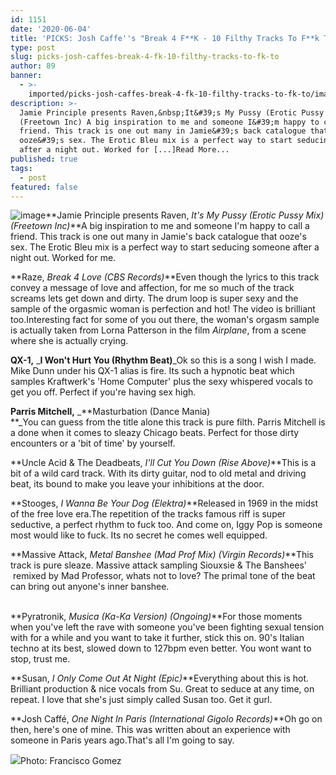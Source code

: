 ```yaml
---
id: 1151
date: '2020-06-04'
title: 'PICKS: Josh Caffe''s "Break 4 F**K - 10 Filthy Tracks To F**k To" - Loose Lips'
type: post
slug: picks-josh-caffes-break-4-fk-10-filthy-tracks-to-fk-to
author: 89
banner:
  - >-
    imported/picks-josh-caffes-break-4-fk-10-filthy-tracks-to-fk-to/image1151.jpeg
description: >-
  Jamie Principle presents Raven,&nbsp;It&#39;s My Pussy (Erotic Pussy Mix)
  (Freetown Inc) A big inspiration to me and someone I&#39;m happy to call a
  friend. This track is one out many in Jamie&#39;s back catalogue that
  ooze&#39;s sex. The Erotic Bleu mix is a perfect way to start seducing someone
  after a night out. Worked for [...]Read More...
published: true
tags:
  - post
featured: false
---
```

![image](../imported/picks-josh-caffes-break-4-fk-10-filthy-tracks-to-fk-to/image1151.jpeg)**Jamie Principle presents Raven, _It's My Pussy (Erotic Pussy Mix) (Freetown Inc)_**A big inspiration to me and someone I'm happy to call a friend. This track is one out many in Jamie's back catalogue that ooze's sex. The Erotic Bleu mix is a perfect way to start seducing someone after a night out. Worked for me.

[](https://www.youtube.com/watch?v=EvkhfAQqBoE)**Raze, _Break 4 Love (CBS Records)_**Even though the lyrics to this track convey a message of love and affection, for me so much of the track screams lets get down and dirty. The drum loop is super sexy and the sample of the orgasmic woman is perfection and hot! The video is brilliant too.Interesting fact for some of you out there, the woman's orgasm sample is actually taken from Lorna Patterson in the film _Airplane_, from a scene where she is actually crying.

[](https://www.youtube.com/watch?v=3SupibOoB7w)**QX-1,** _**I Won't Hurt You (Rhythm Beat)**_Ok so this is a song I wish I made. Mike Dunn under his QX-1 alias is fire. Its such a hypnotic beat which samples Kraftwerk's 'Home Computer' plus the sexy whispered vocals to get you off. Perfect if you're having sex high. 

[](https://youtu.be/XAZ6lmJAwkk)

**Parris Mitchell,** _**Masturbation (Dance Mania)  
**_You can guess from the title alone this track is pure filth. Parris Mitchell is a done when it comes to sleazy Chicago beats. Perfect for those dirty encounters or a 'bit of time' by yourself.

[](https://www.youtube.com/watch?v=EvkhfAQqBoE)

**Uncle Acid & The Deadbeats, _I'll Cut You Down (Rise Above)_**This is a bit of a wild card track. With its dirty guitar, nod to old metal and driving beat, its bound to make you leave your inhibitions at the door.

[](https://www.youtube.com/watch?v=kSpsffboOAc)

**Stooges, _I Wanna Be Your Dog (Elektra)_**Released in 1969 in the midst of the free love era.The repetition of the tracks famous riff is super seductive, a perfect rhythm to fuck too. And come on, Iggy Pop is someone most would like to fuck. Its no secret he comes well equipped.

**Massive Attack, _Metal Banshee (Mad Prof Mix) (Virgin Records)_**This track is pure sleaze. Massive attack sampling Siouxsie & The Banshees'  remixed by Mad Professor, whats not to love? The primal tone of the beat can bring out anyone's inner banshee.

   
[](https://www.youtube.com/watch?v=CnN03EcHedA)**Pyratronik, _Musica (Ka-Ka Version) (Ongoing)_**For those moments when you've left the rave with someone you've been fighting sexual tension with for a while and you want to take it further, stick this on. 90's Italian techno at its best, slowed down to 127bpm even better. You wont want to stop, trust me. 

[](https://www.youtube.com/watch?v=5wLFmRmPk8M)

**Susan, _I Only Come Out At Night (Epic)_**Everything about this is hot. Brilliant production & nice vocals from Su. Great to seduce at any time, on repeat. I love that she's just simply called Susan too. Get it gurl. 

[](https://www.youtube.com/watch?v=xk_kXxiQbCg)

**Josh Caffé, _One Night In Paris (International Gigolo Records)_**Oh go on then, here's one of mine. This was written about an experience with someone in Paris years ago.That's all I'm going to say.

[](https://www.youtube.com/watch?v=mOJlZvV8flM)

![](/wp-content/uploads/live/img/wysiwyg/5ed8e347279c0.jpg)Photo: Francisco Gomez
